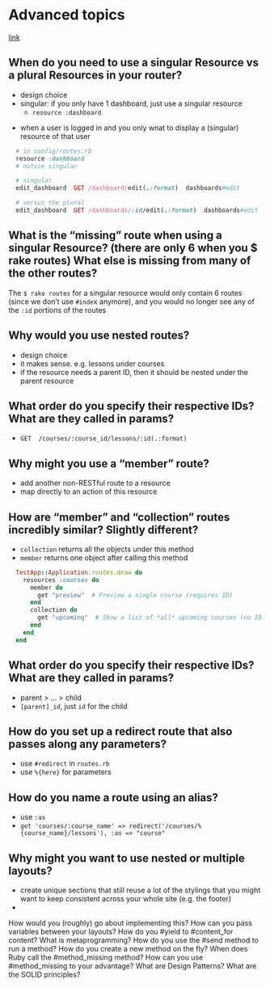 # Advanced topics

[link](https://www.theodinproject.com/paths/full-stack-ruby-on-rails/courses/ruby-on-rails/lessons/advanced-topics)


## When do you need to use a singular Resource vs a plural Resources in your router?
- design choice
- singular: if you only have 1 dashboard, just use a singular resource
    - `resource :dashboard`
 * when a user is logged in and you only wnat to display a (singular) resource of that user
```ruby
  # in config/routes.rb
  resource :dashboard
  # notice singular
```

```ruby
  # singular
  edit_dashboard  GET /dashboard/edit(.:format)  dashboards#edit

  # versus the plural
  edit_dashboard  GET /dashboards/:id/edit(.:format)  dashboards#edit
```

## What is the “missing” route when using a singular Resource? (there are only 6 when you $ rake routes) What else is missing from many of the other routes?
The `$ rake routes` for a singular resource would only contain 6 routes (since we don’t use `#inde`x anymore), and you would no longer see any of the `:id` portions of the routes

## Why would you use nested routes?
- design choice
- it makes sense. e.g. lessons under courses
- if the resource needs a parent ID, then it should be nested under the parent resource
    
## What order do you specify their respective IDs? What are they called in params?
- `GET  /courses/:course_id/lessons/:id(.:format)`

    
## Why might you use a “member” route?
- add another non-RESTful route to a resource
- map directly to an action of this resource

## How are “member” and “collection” routes incredibly similar? Slightly different?
-  `collection` returns all the objects under this method
- `member` returns one object after calling this method
    
```ruby
  TestApp::Application.routes.draw do
    resources :courses do
      member do
        get "preview"  # Preview a single course (requires ID)
      end
      collection do
        get "upcoming"  # Show a list of *all* upcoming courses (no ID needed)
      end
    end
  end
```

## What order do you specify their respective IDs? What are they called in params?
* parent > ... > child
* `[parent]_id`, just `id` for the child

## How do you set up a redirect route that also passes along any parameters?
- use `#redirect` in `routes.rb`
- use `%{here}` for parameters


## How do you name a route using an alias?
- use `:as`
- `get 'courses/:course_name' => redirect('/courses/%{course_name}/lessons'), :as => "course"`

## Why might you want to use nested or multiple layouts?
- create unique sections that still reuse a lot of the stylings that you might want to keep consistent across your whole site (e.g. the footer)
- 

How would you (roughly) go about implementing this?
How can you pass variables between your layouts?
How do you #yield to #content_for content?
What is metaprogramming?
How do you use the #send method to run a method?
How do you create a new method on the fly?
When does Ruby call the #method_missing method?
How can you use #method_missing to your advantage?
What are Design Patterns?
What are the SOLID principles?

